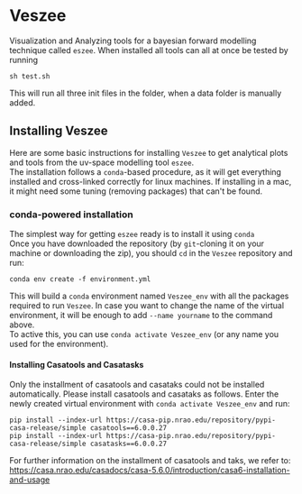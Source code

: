 # Veszee
Visualization and Analyzing tools for a bayesian forward modelling technique called `eszee`. When installed all tools can all at once be tested by running 

    sh test.sh
    
This will run all three init files in the folder, when a data folder is manually added. 

## Installing Veszee
Here are some basic instructions for installing `Veszee` to get analytical plots and tools from the uv-space modelling tool `eszee`. <br>
The installation follows a `conda`-based procedure, as it will get everything installed and cross-linked correctly for linux machines. If installing in a mac, it might need some tuning (removing packages) that can't be found.

### conda-powered installation
The simplest way for getting `eszee` ready is to install it using `conda` <br>
Once you have downloaded the repository (by `git`-cloning it on your machine or downloading the zip), you should `cd` in the `Veszee` repository and run:

    conda env create -f environment.yml

This will build a `conda` environment named `Veszee_env` with all the packages required to run `Veszee`. In case you want to change the name of the virtual environment, it will be enough to add `--name yourname` to the command above.<br>
To active this, you can use `conda activate Veszee_env` (or any name you used for the environment).

#### Installing Casatools and Casatasks
Only the installment of casatools and casataks could not be installed automatically. Please install casatools and casataks as follows. Enter the newly created virtual environment with `conda activate Veszee_env` and run:

    pip install --index-url https://casa-pip.nrao.edu/repository/pypi-casa-release/simple casatools==6.0.0.27
    pip install --index-url https://casa-pip.nrao.edu/repository/pypi-casa-release/simple casatasks==6.0.0.27
    
For further information on the installment of casatools and taks, we refer to: https://casa.nrao.edu/casadocs/casa-5.6.0/introduction/casa6-installation-and-usage

